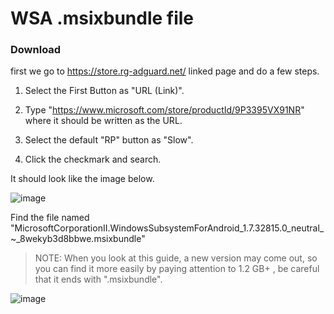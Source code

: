 # WSA .msixbundle file

### Download

first we go to https://store.rg-adguard.net/ linked page and do a few steps.

1. Select the First Button as "URL (Link)".

2. Type "https://www.microsoft.com/store/productId/9P3395VX91NR" where it should be written as the URL.

3. Select the default "RP" button as "Slow".

4. Click the checkmark and search.

It should look like the image below.

![image](https://user-images.githubusercontent.com/52379312/139657259-20d4a5bb-6462-428b-a2c4-be061441fb69.png)

Find the file named "MicrosoftCorporationII.WindowsSubsystemForAndroid_1.7.32815.0_neutral_~_8wekyb3d8bbwe.msixbundle"

> NOTE: When you look at this guide, a new version may come out, so you can find it more easily by paying attention to 1.2 GB+ , be careful that it ends with ".msixbundle".

![image](https://user-images.githubusercontent.com/52379312/139657615-500a6541-de55-44ca-85ce-ec1269808d15.png)
